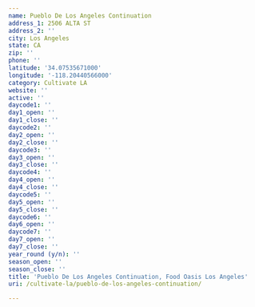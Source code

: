 ```yaml
---
name: Pueblo De Los Angeles Continuation
address_1: 2506 ALTA ST
address_2: ''
city: Los Angeles
state: CA
zip: ''
phone: ''
latitude: '34.07535671000'
longitude: '-118.20440566000'
category: Cultivate LA
website: ''
active: ''
daycode1: ''
day1_open: ''
day1_close: ''
daycode2: ''
day2_open: ''
day2_close: ''
daycode3: ''
day3_open: ''
day3_close: ''
daycode4: ''
day4_open: ''
day4_close: ''
daycode5: ''
day5_open: ''
day5_close: ''
daycode6: ''
day6_open: ''
daycode7: ''
day7_open: ''
day7_close: ''
year_round (y/n): ''
season_open: ''
season_close: ''
title: 'Pueblo De Los Angeles Continuation, Food Oasis Los Angeles'
uri: /cultivate-la/pueblo-de-los-angeles-continuation/

---
```

